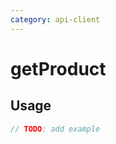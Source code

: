 ```yaml
---
category: api-client
---
```


# getProduct

<!-- PLACEHOLDER_DESCRIPTION -->

## Usage

```ts
// TODO: add example
```
